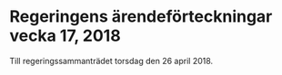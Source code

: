 # Regeringens ärendeförteckningar vecka 17, 2018

Till regeringssammanträdet torsdag den 26 april 2018\.
